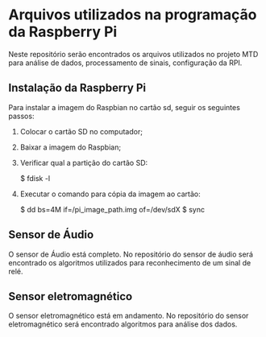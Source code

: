 # Arquivos utilizados na programação da Raspberry Pi 

Neste repositório serão encontrados os arquivos utilizados no projeto MTD para análise de dados, processamento de sinais, configuração da RPI.

## Instalação da Raspberry Pi

Para instalar a imagem do Raspbian no cartão sd, seguir os seguintes passos:

1) Colocar o cartão SD no computador;

2) Baixar a imagem do Raspbian;

3) Verificar qual a partição do cartão SD:

	$ fdisk -l

4) Executar o comando para cópia da imagem ao cartão:

	$ dd bs=4M if=/pi_image_path.img of=/dev/sdX
	$ sync

## Sensor de Áudio

O sensor de Áudio está completo. No repositório do sensor de áudio será encontrado os algoritmos utilizados para reconhecimento de um sinal de relé.

## Sensor eletromagnético

O sensor eletromagnético está em andamento. No repositório do sensor eletromagnético será encontrado algoritmos para análise dos dados.

